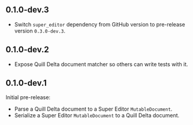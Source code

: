 ## 0.1.0-dev.3
* Switch `super_editor` dependency from GitHub version to pre-release version `0.3.0-dev.3`.

## 0.1.0-dev.2
* Expose Quill Delta document matcher so others can write tests with it.

## 0.1.0-dev.1
Initial pre-release:

* Parse a Quill Delta document to a Super Editor `MutableDocument`.
* Serialize a Super Editor `MutableDocument` to a Quill Delta document.
